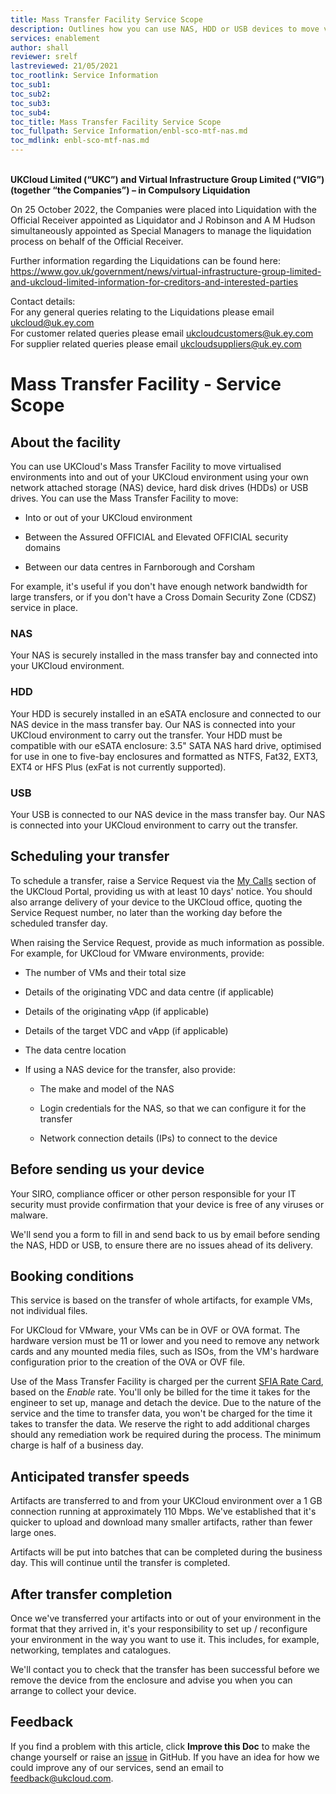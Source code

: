 ```yaml
---
title: Mass Transfer Facility Service Scope
description: Outlines how you can use NAS, HDD or USB devices to move virtualised environments into or out of the UKCloud platform
services: enablement
author: shall
reviewer: srelf
lastreviewed: 21/05/2021
toc_rootlink: Service Information
toc_sub1: 
toc_sub2:
toc_sub3:
toc_sub4:
toc_title: Mass Transfer Facility Service Scope
toc_fullpath: Service Information/enbl-sco-mtf-nas.md
toc_mdlink: enbl-sco-mtf-nas.md
---
```


<br>**UKCloud Limited (“UKC”) and Virtual Infrastructure Group Limited (“VIG”) (together “the Companies”) – in Compulsory Liquidation**

On 25 October 2022, the Companies were placed into Liquidation with the Official Receiver appointed as Liquidator and J Robinson and A M Hudson simultaneously appointed as Special Managers to manage the liquidation process on behalf of the Official Receiver.

Further information regarding the Liquidations can be found here: <https://www.gov.uk/government/news/virtual-infrastructure-group-limited-and-ukcloud-limited-information-for-creditors-and-interested-parties>

Contact details:<br>
For any general queries relating to the Liquidations please email <ukcloud@uk.ey.com><br>
For customer related queries please email <ukcloudcustomers@uk.ey.com><br>
For supplier related queries please email <ukcloudsuppliers@uk.ey.com>

# Mass Transfer Facility - Service Scope

## About the facility

You can use UKCloud's Mass Transfer Facility to move virtualised environments into and out of your UKCloud environment using your own network attached storage (NAS) device, hard disk drives (HDDs) or USB drives. You can use the Mass Transfer Facility to move:

- Into or out of your UKCloud environment

- Between the Assured OFFICIAL and Elevated OFFICIAL security domains

- Between our data centres in Farnborough and Corsham

For example, it's useful if you don't have enough network bandwidth for large transfers, or if you don't have a Cross Domain Security Zone (CDSZ) service in place.

### NAS

Your NAS is securely installed in the mass transfer bay and connected into your UKCloud environment.

### HDD

Your HDD is securely installed in an eSATA enclosure and connected to our NAS device in the mass transfer bay. Our NAS is connected into your UKCloud environment to carry out the transfer. Your HDD must be compatible with our eSATA enclosure: 3.5" SATA NAS hard drive, optimised for use in one to five-bay enclosures and formatted as NTFS, Fat32, EXT3, EXT4 or HFS Plus (exFat is not currently supported).

### USB

Your USB is connected to our NAS device in the mass transfer bay. Our NAS is connected into your UKCloud environment to carry out the transfer.

## Scheduling your transfer

To schedule a transfer, raise a Service Request via the [My Calls](https://portal.skyscapecloud.com/support/ivanti) section of the UKCloud Portal, providing us with at least 10 days' notice. You should also arrange delivery of your device to the UKCloud office, quoting the Service Request number, no later than the working day before the scheduled transfer day.

When raising the Service Request, provide as much information as possible. For example, for UKCloud for VMware environments, provide:

- The number of VMs and their total size

- Details of the originating VDC and data centre (if applicable)

- Details of the originating vApp (if applicable)

- Details of the target VDC and vApp (if applicable)

- The data centre location

- If using a NAS device for the transfer, also provide:

  - The make and model of the NAS

  - Login credentials for the NAS, so that we can configure it for the transfer

  - Network connection details (IPs) to connect to the device

## Before sending us your device

Your SIRO, compliance officer or other person responsible for your IT security must provide confirmation that your device is free of any viruses or malware.

We'll send you a form to fill in and send back to us by email before sending the NAS, HDD or USB, to ensure there are no issues ahead of its delivery.

## Booking conditions

This service is based on the transfer of whole artifacts, for example VMs, not individual files.

For UKCloud for VMware, your VMs can be in OVF or OVA format. The hardware version must be 11 or lower and you need to remove any network cards and any mounted media files, such as ISOs, from the VM's hardware configuration prior to the creation of the OVA or OVF file.

Use of the Mass Transfer Facility is charged per the current [SFIA Rate Card](https://ukcloud.com/sfia), based on the *Enable* rate. You'll only be billed for the time it takes for the engineer to set up, manage and detach the device. Due to the nature of the service and the time to transfer data, you won't be charged for the time it takes to transfer the data. We reserve the right to add additional charges should any remediation work be required during the process. The minimum charge is half of a business day.

## Anticipated transfer speeds

Artifacts are transferred to and from your UKCloud environment over a 1 GB connection running at approximately 110 Mbps. We've established that it's quicker to upload and download many smaller artifacts, rather than fewer large ones.

Artifacts will be put into batches that can be completed during the business day. This will continue until the transfer is completed.

## After transfer completion

Once we've transferred your artifacts into or out of your environment in the format that they arrived in, it's your responsibility to set up / reconfigure your environment in the way you want to use it. This includes, for example, networking, templates and catalogues.

We'll contact you to check that the transfer has been successful before we remove the device from the enclosure and advise you when you can arrange to collect your device.

## Feedback

If you find a problem with this article, click **Improve this Doc** to make the change yourself or raise an [issue](https://github.com/UKCloud/documentation/issues) in GitHub. If you have an idea for how we could improve any of our services, send an email to <feedback@ukcloud.com>.
